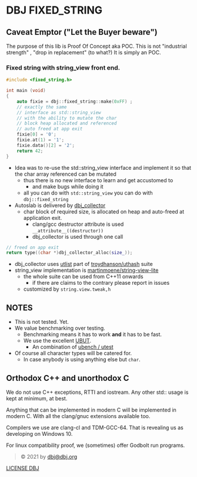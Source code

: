 # DBJ FIXED_STRING

## Caveat Emptor ("Let the Buyer beware")

The purpose of this lib is Proof Of Concept aka POC. This is not "industrial strength" , "drop in replacement" (to what?) It is simply an POC.

### Fixed string with string_view front end.

```cpp
#include <fixed_string.h>

int main (void)
{
    auto fixie = dbj::fixed_string::make(0xFF) ;
    // exactly the same
    // interface as std::string_view
    // with the ability to mutate the char
    // block heap allocated and referenced
    // auto freed at app exit
    fixie[0] = '0';
    fixie.at(1) = '1';
    fixie.data()[2] = '2';
    return 42;
}
```

- Idea was to re-use the std::string_view  interface and implement it so that the char array referenced can be mutated
    - thus there is no new interface to learn and get accustomed to
      - and make bugs while doing it
    - all you can do with `std::string_view` you can do with `dbj::fixed_string`
- Autoslab is delivered by [dbj_collector](dbj_collector.h)
  - char block of required size, is allocated on heap and auto-freed at application exit.  
    - clang/gcc destructor attribute is used `__attribute__((destructor))`
    - dbj_collector is used through one call
```cpp
// freed on app exit
return type((char *)dbj_collector_alloc(size_));
```
  - dbj_collector uses [utlist](https://github.com/troydhanson/uthash/blob/master/src/utlist.h) part of [troydhanson/uthash](https://github.com/troydhanson/uthash) suite
- string_view implementation is [martinmoene/string-view-lite](https://github.com/martinmoene/string-view-lite)
  - the whole suite can be used from C++11 onwards
    - if there are claims to the contrary please report in issues
  - customized by `string.view.tweak,h`

## NOTES

- This is not tested. Yet. 
- We value benchmarking over testing. 
  - Benchmarking means it has to work **and** it has to be fast.
  - We use the excellent [UBUT](https://github.com/dbj-data/ubut).
    - An combination of [ubench / utest](https://github.com/sheredom) 
- Of course all character types will be catered for. 
  - In case anybody is using anything else but `char`.

## Orthodox C++ and unorthodox C

We do not use C++ exceptions, RTTI and iostream. Any other std:: usage is kept at minimum, at best.

Anything that can be implemented in modern C will be implemented in modern C. With all the clang/gnuc extensions available too.

Compilers we use are clang-cl and TDM-GCC-64. That is revealing us as developing on Windows 10.

For linux compatibility proof, we (sometimes) offer Godbolt run programs.

> &copy; 2021 by dbj@dbj.org 

[LICENSE DBJ](https://dbj.org/license_dbj/)
